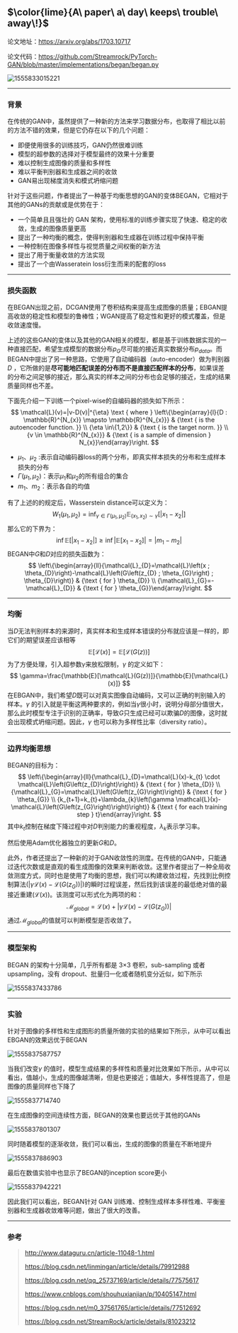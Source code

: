 ## $\color{lime}{A\ paper\ a\ day\ keeps\ trouble\ away\!}$

论文地址：https://arxiv.org/abs/1703.10717

论文代码：https://github.com/Streamrock/PyTorch-GAN/blob/master/implementations/began/began.py

![1555833015221](C:\Users\dyliang\AppData\Roaming\Typora\typora-user-images\1555833015221.png)

___

### 背景

在传统的GAN中，虽然提供了一种新的方法来学习数据分布，也取得了相比以前的方法不错的效果，但是它仍存在以下的几个问题：

- 即便使用很多的训练技巧，GAN仍然很难训练
- 模型的超参数的选择对于模型最终的效果十分重要
- 难以控制生成图像的质量和多样性
- 难以平衡判别器和生成器之间的收敛
- GAN易出现梯度消失和模式坍缩问题

针对于这些问题，作者提出了一种基于均衡思想的GAN的变体BEGAN，它相对于其他的GANs的贡献或是优势在于：

- 一个简单且且强壮的 GAN 架构，使用标准的训练步骤实现了快速、稳定的收敛，生成的图像质量更高
- 提出了一种均衡的概念，使得判别器和生成器在训练过程中保持平衡
- 一种控制在图像多样性与视觉质量之间权衡的新方法
- 提出了用于衡量收敛的方法实现
- 提出了一个由Wasseratein loss衍生而来的配套的loss

___

### 损失函数

在BEGAN出现之前，DCGAN使用了卷积结构来提高生成图像的质量；EBGAN提高收敛的稳定性和模型的鲁棒性；WGAN提高了稳定性和更好的模式覆盖，但是收敛速度慢。

上述的这些GAN的变体以及其他的GAN相关的模型，都是基于训练数据实现的一种直接匹配，希望生成模型的数据分布$p_{G}$尽可能的接近真实数据分布$p_{data}$。而BEGAN中提出了另一种思路，它使用了自动编码器（auto-encoder）做为判别器$D$ ，它所做的是**尽可能地匹配误差的分布而不是直接匹配样本的分布**，如果误差的分布之间足够的接近，那么真实的样本之间的分布也会足够的接近，生成的结果质量同样也不差。

下面先介绍一下训练一个pixel-wise的自编码器的损失如下所示：
$$
\mathcal{L}(v)=|v-D(v)|^{\eta} \text { where } \left\{\begin{array}{l}{D : \mathbb{R}^{N_{x}} \mapsto \mathbb{R}^{N_{x}}} & {\text { is the autoencoder function. }} \\ {\eta \in\{1,2\}} & {\text { is the target norm. }} \\ {v \in \mathbb{R}^{N_{x}}} & {\text { is a sample of dimension } N_{x}}\end{array}\right.
$$

- $\mu_{1}、\mu_{2}$ :表示自动编码器loss的两个分布，即真实样本损失的分布和生成样本损失的分布
- $\Gamma(\mu_{1},\mu_{2})$：表示$\mu_{1}$和$\mu_{2}$的所有组合的集合
- $m_{1}、m_{2}$：表示各自的均值

有了上述的的规定后，Wasserstein distance可以定义为：
$$
W_{1}\left(\mu_{1}, \mu_{2}\right)=\inf _{\gamma \in \Gamma\left(\mu_{1}, \mu_{2}\right)} \mathbb{E}_{\left(x_{1}, x_{2}\right) \sim \gamma}\left[\left|x_{1}-x_{2}\right|\right]
$$
那么它的下界为：
$$
\inf \mathbb{E}\left[\left|x_{1}-x_{2}\right|\right] \geqslant \inf \left|\mathbb{E}\left[x_{1}-x_{2}\right]\right|=\left|m_{1}-m_{2}\right|
$$
BEGAN中$G$和$D$对应的损失函数为：
$$
\left\{\begin{array}{ll}{\mathcal{L}_{D}=\mathcal{L}\left(x ; \theta_{D}\right)-\mathcal{L}\left(G\left(z_{D} ; \theta_{G}\right) ; \theta_{D}\right)} & {\text { for } \theta_{D}} \\ {\mathcal{L}_{G}=-\mathcal{L}_{D}} & {\text { for } \theta_{G}}\end{array}\right.
$$

___

### 均衡

当$D$无法判别样本的来源时，真实样本和生成样本错误的分布就应该是一样的，即它们的期望误差应该相等
$$
\mathbb{E}[\mathcal{L}(x)]=\mathbb{E}[\mathcal{L}(G(z))]
$$
为了方便处理，引入超参数$\gamma$来放松限制，$\gamma$ 的定义如下：
$$
\gamma=\frac{\mathbb{E}[\mathcal{L}(G(z))]}{\mathbb{E}[\mathcal{L}(x)]}
$$
在EBGAN中，我们希望$D$既可以对真实图像自动编码，又可以正确的判别输入的样本。$\gamma$ 的引入就是平衡这两种要求的，例如当$\gamma$很小时，说明分母部分值很大，那么此时模型专注于识别的正确率，导致$G$只生成已经可以欺骗$D$的图像，这时就会出现模式坍缩问题。因此，$\gamma$ 也可以称为多样性比率（diversity ratio）。

___

### 边界均衡思想

BEGAN的目标为：
$$
\left\{\begin{array}{ll}{\mathcal{L}_{D}=\mathcal{L}(x)-k_{t} \cdot \mathcal{L}\left(G\left(z_{D}\right)\right)} & {\text { for } \theta_{D}} \\ {\mathcal{L}_{G}=\mathcal{L}\left(G\left(z_{G}\right)\right)} & {\text { for } \theta_{G}} \\ {k_{t+1}=k_{t}+\lambda_{k}\left(\gamma \mathcal{L}(x)-\mathcal{L}\left(G\left(z_{G}\right)\right)\right)} & {\text { for each training step } t}\end{array}\right.
$$
其中$k_{t}$控制在梯度下降过程中对$D$判别能力的重视程度，$\lambda_{k}$表示学习率。

然后使用Adam优化器独立的更新$G$和$D$。

此外，作者还提出了一种新的对于GAN收敛性的测度。在传统的GAN中，只能通过迭代次数或是直观的看生成图像的效果来判断收敛。这里作者提出了一种全局收敛测度方式，同时也是使用了均衡的思想，我们可以构建收敛过程，先找到比例控制算法$(|\gamma\mathcal{L}(x)-\mathcal{L}(G(z_G))|)$的瞬时过程误差，然后找到该误差的最低绝对值的最接近重建$(\mathcal{L}(x))$。该测度可以形式化为两项的和：
$$
\mathcal{M}_{g l o b a l}=\mathcal{L}(x)+\left|\gamma \mathcal{L}(x)-\mathcal{L}\left(G\left(z_{G}\right)\right)\right|
$$
通过$\mathcal{M}_{g l o b a l}$的值就可以判断模型是否收敛了。

___

### 模型架构

BEGAN 的架构十分简单，几乎所有都是 3×3 卷积，sub-sampling 或者 upsampling，没有 dropout、批量归一化或者随机变分近似，如下所示

![1555837433786](C:\Users\dyliang\AppData\Roaming\Typora\typora-user-images\1555837433786.png)

___

### 实验

针对于图像的多样性和生成图形的质量所做的实验的结果如下所示，从中可以看出EBGAN的效果远优于BEGAN

![1555837587757](C:\Users\dyliang\AppData\Roaming\Typora\typora-user-images\1555837587757.png)

当我们改变$\gamma$ 的值时，模型生成结果的多样性和质量对比效果如下所示，从中可以看出，值越小，生成的图像越清晰，但是也更接近；值越大，多样性提高了，但是图像的质量同样也下降了

![1555837714740](C:\Users\dyliang\AppData\Roaming\Typora\typora-user-images\1555837714740.png)

在生成图像的空间连续性方面，BEGAN的效果也要远优于其他的GANs

![1555837801307](C:\Users\dyliang\AppData\Roaming\Typora\typora-user-images\1555837801307.png)

同时随着模型的逐渐收敛，我们可以看出，生成的图像的质量在不断地提升

![1555837886903](C:\Users\dyliang\AppData\Roaming\Typora\typora-user-images\1555837886903.png)

最后在数值实验中也显示了BEGAN的inception score更小

![1555837942221](C:\Users\dyliang\AppData\Roaming\Typora\typora-user-images\1555837942221.png)

因此我们可以看出，BEGAN针对 GAN 训练难、控制生成样本多样性难、平衡鉴别器和生成器收敛难等问题，做出了很大的改善。

___

### 参考

> http://www.dataguru.cn/article-11048-1.html
>
> https://blog.csdn.net/linmingan/article/details/79912988
>
> https://blog.csdn.net/qq_25737169/article/details/77575617
>
> https://www.cnblogs.com/shouhuxianjian/p/10405147.html
>
> https://blog.csdn.net/m0_37561765/article/details/77512692
>
> https://blog.csdn.net/StreamRock/article/details/81023212